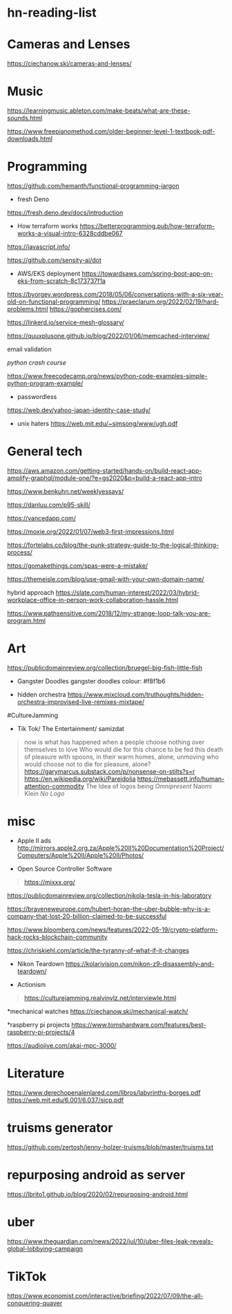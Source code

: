 # hn-reading-list



# Cameras and Lenses

https://ciechanow.ski/cameras-and-lenses/


# Music

https://learningmusic.ableton.com/make-beats/what-are-these-sounds.html

https://www.freepianomethod.com/older-beginner-level-1-textbook-pdf-downloads.html

# Programming 

https://github.com/hemanth/functional-programming-jargon

* fresh Deno

https://fresh.deno.dev/docs/introduction

* How terraform works
https://betterprogramming.pub/how-terraform-works-a-visual-intro-6328cddbe067

https://javascript.info/

https://github.com/sensity-ai/dot

* AWS/EKS deployment
https://towardsaws.com/spring-boot-app-on-eks-from-scratch-8c173737f1a


https://byorgey.wordpress.com/2018/05/06/conversations-with-a-six-year-old-on-functional-programming/
https://praeclarum.org/2022/02/19/hard-problems.html
https://gophercises.com/

https://linkerd.io/service-mesh-glossary/

https://quuxplusone.github.io/blog/2022/01/06/memcached-interview/

email validation

*python crash course*

https://www.freecodecamp.org/news/python-code-examples-simple-python-program-example/

* passwordless

https://web.dev/yahoo-japan-identity-case-study/

* unix haters
https://web.mit.edu/~simsong/www/ugh.pdf

# General tech

https://aws.amazon.com/getting-started/hands-on/build-react-app-amplify-graphql/module-one/?e=gs2020&p=build-a-react-app-intro

https://www.benkuhn.net/weeklyessays/

https://danluu.com/p95-skill/

https://vancedapp.com/

https://moxie.org/2022/01/07/web3-first-impressions.html

https://fortelabs.co/blog/the-punk-strategy-guide-to-the-logical-thinking-process/

https://gomakethings.com/spas-were-a-mistake/

https://themeisle.com/blog/use-gmail-with-your-own-domain-name/

hybrid approach
https://slate.com/human-interest/2022/03/hybrid-workplace-office-in-person-work-collaboration-hassle.html


https://www.pathsensitive.com/2018/12/my-strange-loop-talk-you-are-program.html


# Art

https://publicdomainreview.org/collection/bruegel-big-fish-little-fish

* Gangster Doodles
gangster doodles colour: #f8f1b6

* hidden orchestra
https://www.mixcloud.com/truthoughts/hidden-orchestra-improvised-live-remixes-mixtape/


#CultureJamming
* Tik Tok/ The Entertainment/ samizdat
> now is what has happened when a people choose nothing over themselves to love
> Who would die for this chance to be fed this death of pleasure with spoons, in their warm homes, alone, unmoving
> who would choose not to die for pleasure, alone?
> https://garymarcus.substack.com/p/nonsense-on-stilts?s=r
> https://en.wikipedia.org/wiki/Pareidolia
> https://mebassett.info/human-attention-commodity
The Idea of logos being _Omnipresent_
Naomi Klein _No Logo_ 

# misc

* Apple II ads 
http://mirrors.apple2.org.za/Apple%20II%20Documentation%20Project/Computers/Apple%20II/Apple%20II/Photos/


* Open Source Controller Software
> https://mixxx.org/

https://publicdomainreview.org/collection/nikola-tesla-in-his-laboratory

https://braveneweurope.com/hubert-horan-the-uber-bubble-why-is-a-company-that-lost-20-billion-claimed-to-be-successful

https://www.bloomberg.com/news/features/2022-05-19/crypto-platform-hack-rocks-blockchain-community

https://chriskiehl.com/article/the-tyranny-of-what-if-it-changes

* Nikon Teardown
https://kolarivision.com/nikon-z9-disassembly-and-teardown/

* Actionism

> https://culturejamming.realvinylz.net/interviewIe.html

*mechanical watches
https://ciechanow.ski/mechanical-watch/

*raspberry pi projects
https://www.tomshardware.com/features/best-raspberry-pi-projects/4

https://audiojive.com/akai-mpc-3000/

# Literature

https://www.derechopenalenlared.com/libros/labyrinths-borges.pdf
https://web.mit.edu/6.001/6.037/sicp.pdf

# truisms generator
https://github.com/zertosh/jenny-holzer-truisms/blob/master/truisms.txt

# repurposing android as server 
https://lbrito1.github.io/blog/2020/02/repurposing-android.html


# uber

https://www.theguardian.com/news/2022/jul/10/uber-files-leak-reveals-global-lobbying-campaign

# TikTok
https://www.economist.com/interactive/briefing/2022/07/09/the-all-conquering-quaver

